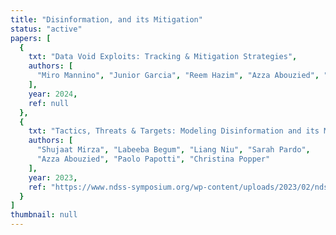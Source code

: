 ```yaml
---
title: "Disinformation, and its Mitigation"
status: "active"
papers: [
  {
    txt: "Data Void Exploits: Tracking & Mitigation Strategies",
    authors: [
      "Miro Mannino", "Junior Garcia", "Reem Hazim", "Azza Abouzied", "Paolo Papotti"
    ],
    year: 2024,
    ref: null
  },
  {
    txt: "Tactics, Threats & Targets: Modeling Disinformation and its Mitigation",
    authors: [
      "Shujaat Mirza", "Labeeba Begum", "Liang Niu", "Sarah Pardo", 
      "Azza Abouzied", "Paolo Papotti", "Christina Popper"
    ],
    year: 2023,
    ref: "https://www.ndss-symposium.org/wp-content/uploads/2023/02/ndss2023_s657_paper.pdf"
  }
]
thumbnail: null
---
```


